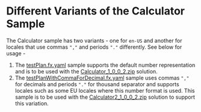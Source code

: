 # Different Variants of the Calculator Sample

The Calculator sample has two variants - one for `en-US` and another for locales that use commas `","` and periods `"."` differently. See below for usage -

1. The [testPlan.fx.yaml](testPlan.fx.yaml) sample supports the default number representation and is to be used with the [Calculator_1_0_0_2.zip](Calculator_1_0_0_2.zip) solution.
1. The [testPlanWithCommaForDecimal.fx.yaml](testPlanWithCommaForDecimal.fx.yaml) sample uses commas `","` for decimals and periods `"."` for thousand separator and supports locales such as some EU locales where this number format is used. This sample is to be used with the [Calculator2_1_0_0_2.zip](Calculator2_1_0_0_2.zip) solution to support this variation.
